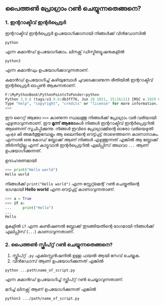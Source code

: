 ## പൈത്തണ്‍ പ്രോഗ്രാം റണ്‍ ചെയ്യുന്നതെങ്ങനെ?

### 1. ഇന്ററാക്ടീവ് ഇന്റര്‍പ്രെട്ടര്‍

ഇന്ററാക്ടീവ് ഇന്റര്‍പ്രെട്ടര്‍ ഉപയോഗിക്കാനായി നിങ്ങള്‍ക്ക് വിന്‍ഡോസില്‍

```
python
```

എന്ന കമാന്‍ഡ് ഉപയോഗിക്കാം. ലിനക്സ് ഡിസ്ട്രിബ്യൂഷനുകളില്‍

```
python3
```

എന്ന കമാന്‍ഡും ഉപയോഗിക്കാവുന്നതാണ്.

കമാന്‍ഡ് ഉപയോഗിച്ച് കഴിയുമ്പോള്‍ ചുവടെക്കാണുന്ന രീതിയില്‍ ഇന്ററാക്ടീവ് ഇന്റര്‍പ്രെട്ടര്‍ ഓപ്പണ്‍ ആകുന്നതാണ്.

```python
F:\MyPythonBook\PythonPointsToPonder>python
Python 3.9.6 (tags/v3.9.6:db3ff76, Jun 28 2021, 15:26:21) [MSC v.1929 64 bit (AMD64)] on win32
Type "help", "copyright", "credits" or "license" for more information.
>>>
```

ഈ റൈറ്റ് ആരോ `>>>` കാണുന്ന സ്ഥലത്തു നിങ്ങള്‍ക്ക് പ്രോഗ്രാം വരി വരിയായി എഴുതാവുന്നതാണ്. ഈ **മൂന്ന് ആരോ**കള്‍ നിങ്ങള്‍ ഇന്ററാക്ടീവ് ഇന്റര്‍പ്രെട്ടറില്‍ ആണെന്ന് സൂചിപ്പിക്കുന്നു. നിങ്ങള്‍ ഇവിടെ പ്രോഗ്രാമ്മിന്റെ ഓരോ വരിയെഴുതി `എന്റര്‍` കീ അമര്‍ത്തുമ്പോളും ആ ലൈനിന്റെ ഔട്ട്പുട്ട് താഴെത്തന്നെ കാണാനാകും. എന്നാല്‍ ഒരു കോഡ് ബ്ലോക്ക് ആണ് നിങ്ങള്‍ എഴുത്തുന്നത് എങ്കില്‍ ആ ബ്ലോക്ക് തീര്‍ന്നിട്ടില്ല എന്ന് കാട്ടുവാന്‍ ഇന്റര്‍പ്രെട്ടറില്‍ എലിപ്സിസ് അഥവാ `...` ആണ് ഉപയോഗിക്കുന്നത്.

ഉദാഹരണമായി

```python
>>> print("Hello world")
Hello world
```
നിങ്ങള്‍ക്ക് `print("Hello world")` എന്ന സ്റ്റേറ്റ്മെന്റ് റണ്‍ ചെയ്തതിന്റെ ഭാഗമായി **Hello world** എന്ന ഔട്ട്പുട്ട് കാണാവുന്നതാണ്.

```python
>>> a = True
>>> if a:
...     print("Hello")
... 
Hello
```

മുകളില്‍ `if` എന്ന കണ്ടീഷണല്‍ ബ്ലോക്ക് തുടങ്ങിയതിന്റെ ഭാഗമായി നിങ്ങള്‍ക്ക് എലിപ്സിസ് (`...`) കാണാവുന്നതാണ്.

### 2. പൈത്തണ്‍ സ്ക്രിപ്റ്റ് റണ്‍ ചെയ്യുന്നതെങ്ങനെ?

1. സ്ക്രിപ്റ്റ് `.py` എക്സ്റ്റെന്‍ഷനില്‍ ഉള്ള ഫയല്‍ ആയി സേവ് ചെയ്യുക.
2. വിന്‍ഡോസ് ആണ് ഉപയോഗിക്കുന്നത് എങ്കില്‍

```
python ...path\name_of_script.py
```
എന്ന  കമാന്‍ഡ് ഉപയോഗിച്ച് സ്ക്രിപ്റ്റ് റണ്‍ ചെയ്യാവുന്നതാണ്.

മറിച്ച് ലിനക്സ് ആണ് ഉപയോഗിക്കുന്നത് എങ്കില്‍

```
python3 .../path/name_of_script.py
```

